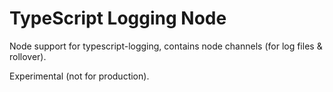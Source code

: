 # TypeScript Logging Node

Node support for typescript-logging, contains node channels (for log files & rollover).

Experimental (not for production).
